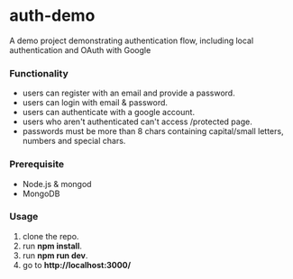 # auth-demo
A demo project demonstrating authentication flow, including local authentication and OAuth with Google 

### Functionality
- users can register with an email and provide a password.
- users can login with email & password.
- users can authenticate with a google account.
- users who aren't authenticated can't access /protected page.
- passwords must be more than 8 chars containing capital/small letters, numbers and special chars.

### Prerequisite
- Node.js & mongod
- MongoDB

### Usage
1. clone the repo.
2. run **npm install**.
3. run **npm run dev**.
4. go to **http://localhost:3000/**
